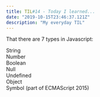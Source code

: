 ```yaml
---
title: TIL#14 - Today I learned...
date: "2019-10-15T23:46:37.121Z"
description: "My everyday TIL"
---
```

That there are 7 types in Javascript:

String<br />
Number<br />
Boolean<br />
Null<br />
Undefined<br />
Object<br />
Symbol (part of ECMAScript 2015)